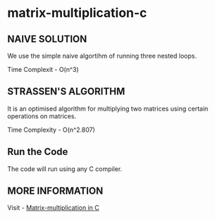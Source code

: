# matrix-multiplication-c

## NAIVE SOLUTION
We use the simple naive algortihm of running three nested loops.

Time Complexit - O(n^3)

## STRASSEN'S ALGORITHM
It is an optimised algorithm for multiplying two matrices using certain operations on matrices.

Time Complexity - O(n^2.807)


## Run the Code
The code will run using any C compiler.


## MORE INFORMATION
Visit - <a href="https://iq.opengenus.org/matrix-multiplication-in-c/">Matrix-multiplication in C</a>
